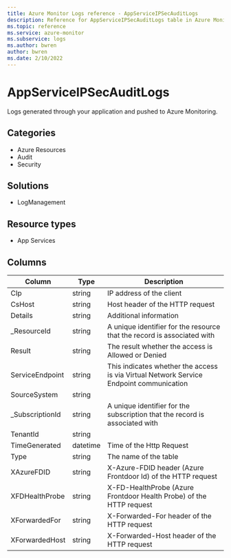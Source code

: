 ```yaml
---
title: Azure Monitor Logs reference - AppServiceIPSecAuditLogs
description: Reference for AppServiceIPSecAuditLogs table in Azure Monitor Logs.
ms.topic: reference
ms.service: azure-monitor
ms.subservice: logs
ms.author: bwren
author: bwren
ms.date: 2/10/2022
---
```


# AppServiceIPSecAuditLogs

 Logs generated through your application and pushed to Azure Monitoring.

## Categories

- Azure Resources
- Audit
- Security
## Solutions

- LogManagement
## Resource types

- App Services




## Columns

| Column | Type | Description |
| --- | --- | --- |
| CIp | string | IP address of the client |
| CsHost | string | Host header of the HTTP request |
| Details | string | Additional information |
| _ResourceId | string | A unique identifier for the resource that the record is associated with |
| Result | string | The result whether the access is Allowed or Denied |
| ServiceEndpoint | string | This indicates whether the access is via Virtual Network Service Endpoint communication |
| SourceSystem | string |  |
| _SubscriptionId | string | A unique identifier for the subscription that the record is associated with |
| TenantId | string |  |
| TimeGenerated | datetime | Time of the Http Request |
| Type | string | The name of the table |
| XAzureFDID | string | X-Azure-FDID header (Azure Frontdoor Id) of the HTTP request |
| XFDHealthProbe | string | X-FD-HealthProbe (Azure Frontdoor Health Probe) of the HTTP request |
| XForwardedFor | string | X-Forwarded-For header of the HTTP request |
| XForwardedHost | string | X-Forwarded-Host header of the HTTP request |
